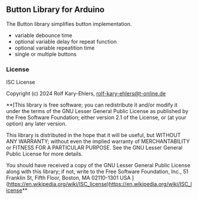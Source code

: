 ## Button Library for Arduino 

The Button library simplifies button implementation.
- variable debounce time
- optional variable delay for repeat function
- optional variable repeatition time
- single or multiple buttons

### License 

ISC License

Copyright (c) 2024 Rolf Kary-Ehlers, rolf-kary-ehlers@t-online.de

**[This library is free software; you can redistribute it and/or
modify it under the terms of the GNU Lesser General Public
License as published by the Free Software Foundation; either
version 2.1 of the License, or (at your option) any later version.

This library is distributed in the hope that it will be useful,
but WITHOUT ANY WARRANTY; without even the implied warranty of
MERCHANTABILITY or FITNESS FOR A PARTICULAR PURPOSE. See the GNU
Lesser General Public License for more details.

You should have received a copy of the GNU Lesser General Public
License along with this library; if not, write to the Free Software
Foundation, Inc., 51 Franklin St, Fifth Floor, Boston, MA 02110-1301 USA
](https://en.wikipedia.org/wiki/ISC_license)https://en.wikipedia.org/wiki/ISC_license**

